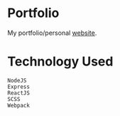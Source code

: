 # Portfolio
My portfolio/personal [website](http://www.aquattrocchi.com). 

# Technology Used
```
NodeJS
Express
ReactJS
SCSS
Webpack
````
